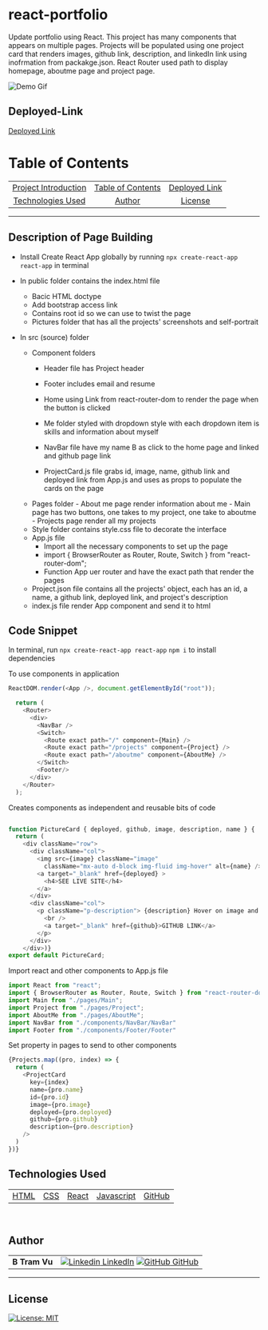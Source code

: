 # react-portfolio
Update portfolio using React. This project has many components that appears on multiple pages. Projects will be populated using one project card that renders images, github link, description, and linkedIn link using inofrmation from packakge.json. React Router used path to display homepage, aboutme page and project page. 

![Demo Gif](./react-portfolio/src/portfolio.gif)



## Deployed-Link

[Deployed Link](https://vubao2303.github.io/react-portfolio/)  

# Table of Contents 

| |||
|:-:|:-:|:-:|
|[Project Introduction](#react-portfolio) | [Table of Contents](#table-of-contents) | [Deployed Link](#Deployed-Link) |  [Description of Page Building](#Description-of-Page-Building)| [Code Snippets](#code-snippet) 
| [Technologies Used](#Technologies-Used) |  [Author](#author) | [License](#License)

---

## Description of Page Building 
* Install Create React App globally by running `npx create-react-app react-app` in terminal
* In public folder contains the index.html file
   <ul> 
  <li> Bacic HTML doctype
  <li> Add bootstrap access link 
  <li> Contains root id so we can use to twist the page 
  <li> Pictures folder that has all the projects' screenshots and self-portrait
  </li>
  </ul>

* In src (source) folder
  <ul> 
  <li> Component folders 

    - Header file has Project header
    - Footer includes email and resume
    - Home using Link from react-router-dom to render the page when the button is clicked 
    - Me folder styled with dropdown style with each dropdown item is skills and information about myself 
    - NavBar file have my name B as click to the home page and linked and github page link

    - ProjectCard.js file grabs id, image, name, github link and deployed link  from App.js and uses as props to populate the cards on the page 
  
  <li> Pages folder 
    - About me page render information about me
    - Main page has two buttons, one takes to my project, one take to aboutme 
    - Projects page render all my projects
  

  <li> Style folder contains style.css file to decorate the interface
  <li> App.js file
  
  - Import all the necessary components to set up the page 
  - import { BrowserRouter as Router, Route, Switch } from "react-router-dom";
  - Function App uer router and have the exact path that render the pages 

  <li> Project.json file contains all the projects' object, each has an id, a name, a github link, deployed link, and project's description 
  <li> index.js file render App component and send it to html 
  
  </li>
  </ul>


## Code Snippet
In terminal, run 
`npx create-react-app react-app`
`npm i` to install dependencies 


To use components in  application
``` Javascript
ReactDOM.render(<App />, document.getElementById("root"));
```

``` Javascript
  return (
    <Router>
      <div>
        <NavBar />
        <Switch>
          <Route exact path="/" component={Main} />
          <Route exact path="/projects" component={Project} />
          <Route exact path="/aboutme" component={AboutMe} />
        </Switch>
        <Footer/>
      </div>
    </Router>
  );
```

Creates components as independent and reusable bits of code
``` Javascript

function PictureCard { deployed, github, image, description, name } {
  return (
    <div className="row">
      <div className="col">
        <img src={image} className="image"
          className="mx-auto d-block img-fluid img-hover" alt={name} />
        <a target="_blank" href={deployed} >
          <h4>SEE LIVE SITE</h4>
        </a>
      </div>
      <div className="col">
        <p className="p-description"> {description} Hover on image and click to see live site.
          <br />
          <a target="_blank" href={github}>GITHUB LINK</a>
        </p>
      </div>
    </div>)}
export default PictureCard;
``` 

Import react and other components to App.js file
``` Javascript
import React from "react";
import { BrowserRouter as Router, Route, Switch } from "react-router-dom";
import Main from "./pages/Main";
import Project from "./pages/Project";
import AboutMe from "./pages/AboutMe";
import NavBar from "./components/NavBar/NavBar"
import Footer from "./components/Footer/Footer"
```

Set property in pages to send to other components 
``` Javascript 
{Projects.map((pro, index) => {
  return (
    <ProjectCard
      key={index}
      name={pro.name}
      id={pro.id}
      image={pro.image}
      deployed={pro.deployed}
      github={pro.github}
      description={pro.description}
    />
  )
})}
```

## Technologies Used

||||||
|:-:|:-:|:-:|:-:|:-:|
|[HTML](https://developer.mozilla.org/en-US/docs/Web/HTML) | [CSS](https://developer.mozilla.org/en-US/docs/Web/CSS) | [React](https://reactjs.org/docs/getting-started.html) | [Javascript](https://developer.mozilla.org/en-US/docs/Web/JavaScript)  | [GitHub](https://github.com/)

<!-- |||||
|:-:|:-:|:-:|:-:|
|[Express](https://expressjs.com/) |[Node.js](https://nodejs.org/en/) | [Mongoose](https://mongoosejs.com/docs/defaults.html) | [Morgan](https://www.npmjs.com/package/morgan) -->


<br>

## Author

| | |
| --- | --- |
|**B Tram Vu**|[![Linkedin](https://i.stack.imgur.com/gVE0j.png) LinkedIn](https://www.linkedin.com/in/b-tram-vu/) [![GitHub](https://i.stack.imgur.com/tskMh.png) GitHub](https://github.com/vubao2303) | [![Portfolio](https://i.stack.imgur.com/gVE0j.png) Portfolio](https://www.linkedin.com/in/b-tram-vu-866250121/)


---

## License

[![License: MIT](https://img.shields.io/badge/License-MIT-yellow.svg)](https://opensource.org/licenses/MIT)
